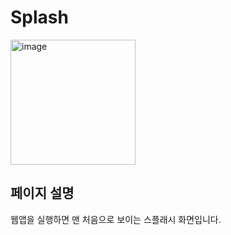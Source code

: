 # Splash

<img width="200" alt="image" src="https://github.com/softeerbootcamp-3rd/Team4-HansalChai/assets/37495809/e9f6eed0-6f27-485e-a3cf-58bf178f5634">

## 페이지 설명
웹앱을 실행하면 맨 처음으로 보이는 스플래시 화면입니다.